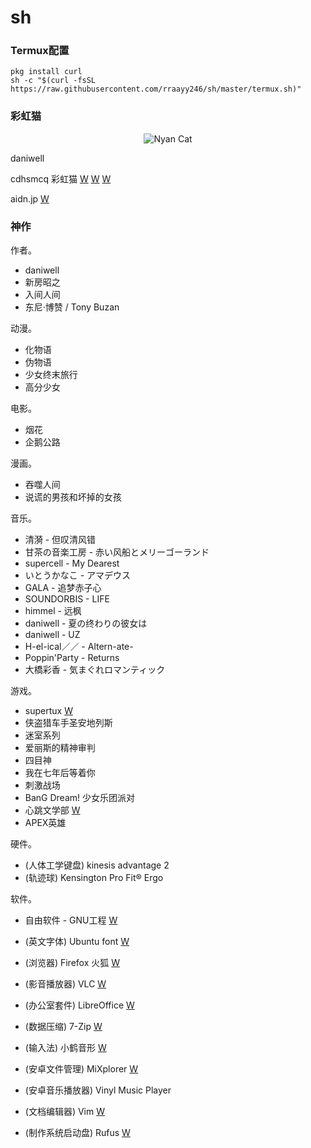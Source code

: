 # sh

### Termux配置 ###


```shell
pkg install curl
sh -c "$(curl -fsSL https://raw.githubusercontent.com/rraayy246/sh/master/termux.sh)"
```


### 彩虹猫 ###


<p align="center">
  <img src="https://raw.githubusercontent.com/rraayy246/sh/master/PopTartCat.gif" alt="Nyan Cat">
</p>

daniwell

cdhsmcq 彩虹猫
[W](http://www.nyan.cat/)
[W](https://www.webcitation.org/6AX4J3pMz?url=http://www.prguitarman.com/index.php?id=348)
[W](https://www.youtube.com/watch?v=QH2-TGUlwu4)

aidn.jp
[W](https://aidn.jp/)


### 神作 ###


作者。

* daniwell
* 新房昭之
* 入间人间
* 东尼·博赞 / Tony Buzan

动漫。

* 化物语
* 伪物语
* 少女终末旅行
* 高分少女

电影。

* 烟花
* 企鹅公路

漫画。

* 吞噬人间
* 说谎的男孩和坏掉的女孩

音乐。

* 清漪 - 但叹清风错
* 甘茶の音楽工房 - 赤い风船とメリーゴーランド
* supercell - My Dearest
* いとうかなこ - アマデウス
* GALA - 追梦赤子心
* SOUNDORBIS - LIFE
* himmel - 远枫
* daniwell - 夏の终わりの彼女は
* daniwell - UZ
* H-el-ical／／ - Altern-ate-
* Poppin'Party - Returns
* 大橋彩香 - 気まぐれロマンティック

游戏。

* supertux
[W](https://www.supertux.org/)
* 侠盗猎车手圣安地列斯
* 迷室系列
* 爱丽斯的精神审判
* 四目神
* 我在七年后等着你
* 刺激战场
* BanG Dream! 少女乐团派对
* 心跳文学部
[W](https://ddlc.moe/)
* APEX英雄

硬件。

* (人体工学键盘) kinesis advantage 2
* (轨迹球) Kensington Pro Fit® Ergo

软件。

* 自由软件 - GNU工程
[W](https://www.gnu.org/philosophy/free-sw.zh-cn.html)

* (英文字体) Ubuntu font
[W](https://design.ubuntu.com/font/)
* (浏览器) Firefox 火狐
[W](https://www.mozilla.org/zh-CN/firefox/)
* (影音播放器) VLC
[W](https://www.videolan.org/index.zh.html)
* (办公室套件) LibreOffice
[W](https://zh-cn.libreoffice.org/)
* (数据压缩) 7-Zip
[W](https://www.7-zip.org/)
* (输入法) 小鹤音形
[W](https://www.flypy.com/)
* (安卓文件管理) MiXplorer
[W](https://mixplorer.com/)
* (安卓音乐播放器) Vinyl Music Player
* (文档编辑器) Vim
[W](https://www.vim.org/)
* (制作系统启动盘) Rufus
[W](https://rufus.ie/)

